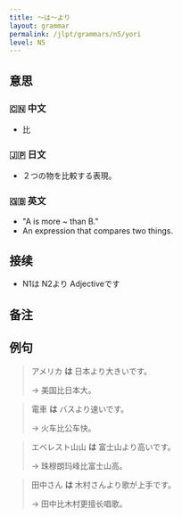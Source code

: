 ```yaml
---
title: 〜は〜より
layout: grammar
permalink: /jlpt/grammars/n5/yori
level: N5
---
```


## 意思

### 🇨🇳 中文

- 比

### 🇯🇵 日文

- ２つの物を比較する表現。

### 🇬🇧 英文

- "A is more ~ than B."
- An expression that compares two things.

## 接续

- N1は N2より Adjectiveです

## 备注


## 例句

> アメリカ **は** 日本より大きいです。
>
> → 美国比日本大。

> 電車 **は** バスより速いです。
>
> → 火车比公车快。

> エベレスト山山 **は** 富士山より高いです。
>
> → 珠穆朗玛峰比富士山高。

> 田中さん **は** 木村さんより歌が上手です。
>
> → 田中比木村更擅长唱歌。

